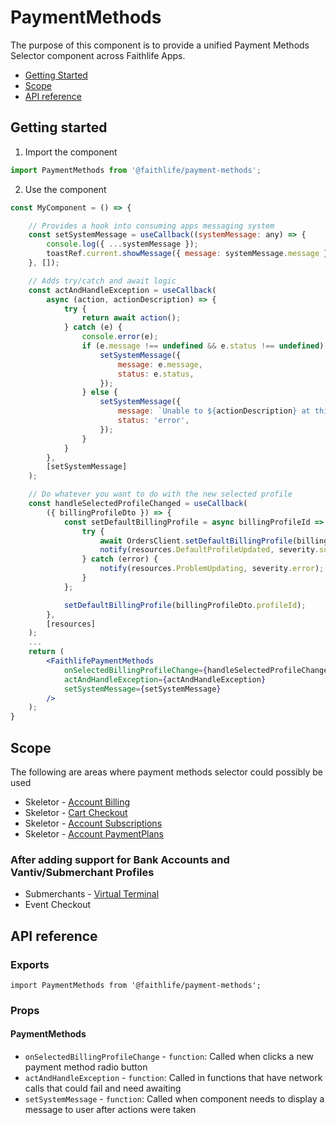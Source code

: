 # PaymentMethods

The purpose of this component is to provide a unified Payment Methods Selector component across Faithlife Apps.

- [Getting Started](#getting-started)
- [Scope](#scope)
- [API reference](#api-reference)

## Getting started

1. Import the component

```jsx
import PaymentMethods from '@faithlife/payment-methods';
```

2. Use the component

```jsx
const MyComponent = () => {

	// Provides a hook into consuming apps messaging system
	const setSystemMessage = useCallback((systemMessage: any) => {
		console.log({ ...systemMessage });
		toastRef.current.showMessage({ message: systemMessage.message });
	}, []);

	// Adds try/catch and await logic
	const actAndHandleException = useCallback(
		async (action, actionDescription) => {
			try {
				return await action();
			} catch (e) {
				console.error(e);
				if (e.message !== undefined && e.status !== undefined) {
					setSystemMessage({
						message: e.message,
						status: e.status,
					});
				} else {
					setSystemMessage({
						message: `Unable to ${actionDescription} at this time. Please try again later.`,
						status: 'error',
					});
				}
			}
		},
		[setSystemMessage]
	);

	// Do whatever you want to do with the new selected profile
	const handleSelectedProfileChanged = useCallback(
		({ billingProfileDto }) => {
			const setDefaultBillingProfile = async billingProfileId => {
				try {
					await OrdersClient.setDefaultBillingProfile(billingProfileId);
					notify(resources.DefaultProfileUpdated, severity.success);
				} catch (error) {
					notify(resources.ProblemUpdating, severity.error);
				}
			};

			setDefaultBillingProfile(billingProfileDto.profileId);
		},
		[resources]
	);
	...
	return (
		<FaithlifePaymentMethods
			onSelectedBillingProfileChange={handleSelectedProfileChanged}
			actAndHandleException={actAndHandleException}
			setSystemMessage={setSystemMessage}
		/>
	);
}
```

## Scope

The following are areas where payment methods selector could possibly be used

- Skeletor - [Account Billing](https://git.faithlife.dev/Logos/Skeletor/blob/master/src/Skeletor/Themes/faithlife-ecommerce/Views/Billing/BillingProfiles.cshtml)
- Skeletor - [Cart Checkout](https://git.faithlife.dev/Logos/Skeletor/blob/master/src/Skeletor/Areas/Cart/Views/Shared/_BillingProfileWidget.cshtml)
- Skeletor - [Account Subscriptions](https://git.faithlife.dev/Logos/Skeletor/blob/master/src/Skeletor/Themes/faithlife-ecommerce/scripts/site/components/subscription-management/edit-subscription.jsx#L72)
- Skeletor - [Account PaymentPlans](https://git.faithlife.dev/Logos/Skeletor/blob/master/src/Skeletor/Themes/faithlife-ecommerce/scripts/site/components/payment-plans/payment-plan-billing-editor.jsx)

### After adding support for Bank Accounts and Vantiv/Submerchant Profiles

- Submerchants - [Virtual Terminal](https://git.faithlife.dev/Logos/Submerchant.Web/tree/master/packages/submerchant-virtual-terminal/components/billing-profiles)
- Event Checkout

## API reference

### Exports

```
import PaymentMethods from '@faithlife/payment-methods';

```

### Props

#### PaymentMethods

- `onSelectedBillingProfileChange` - `function`: Called when clicks a new payment method radio button
- `actAndHandleException` - `function`: Called in functions that have network calls that could fail and need awaiting
- `setSystemMessage` - `function`: Called when component needs to display a message to user after actions were taken
